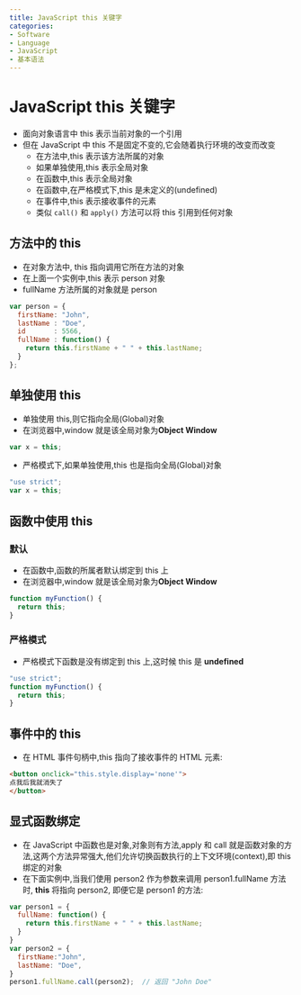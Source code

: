 ```yaml
---
title: JavaScript this 关键字
categories:
- Software
- Language
- JavaScript
- 基本语法
---
```

# JavaScript this 关键字

- 面向对象语言中 this 表示当前对象的一个引用
- 但在 JavaScript 中 this 不是固定不变的,它会随着执行环境的改变而改变
    - 在方法中,this 表示该方法所属的对象
    - 如果单独使用,this 表示全局对象
    - 在函数中,this 表示全局对象
    - 在函数中,在严格模式下,this 是未定义的(undefined)
    - 在事件中,this 表示接收事件的元素
    - 类似 `call()` 和 `apply()` 方法可以将 this 引用到任何对象

## 方法中的 this

- 在对象方法中, this 指向调用它所在方法的对象
- 在上面一个实例中,this 表示 person 对象
- fullName 方法所属的对象就是 person

```js
var person = {
  firstName: "John",
  lastName : "Doe",
  id       : 5566,
  fullName : function() {
    return this.firstName + " " + this.lastName;
  }
};
```

## 单独使用 this

- 单独使用 this,则它指向全局(Global)对象
- 在浏览器中,window 就是该全局对象为**Object Window**

```js
var x = this;
```

- 严格模式下,如果单独使用,this 也是指向全局(Global)对象

```js
"use strict";
var x = this;
```

## 函数中使用 this

### 默认

- 在函数中,函数的所属者默认绑定到 this 上
- 在浏览器中,window 就是该全局对象为**Object Window**

```js
function myFunction() {
  return this;
}
```

### 严格模式

- 严格模式下函数是没有绑定到 this 上,这时候 this 是 **undefined**

```js
"use strict";
function myFunction() {
  return this;
}
```

## 事件中的 this

- 在 HTML 事件句柄中,this 指向了接收事件的 HTML 元素:

```html
<button onclick="this.style.display='none'">
点我后我就消失了
</button>
```

## 显式函数绑定

- 在 JavaScript 中函数也是对象,对象则有方法,apply 和 call 就是函数对象的方法,这两个方法异常强大,他们允许切换函数执行的上下文环境(context),即 this 绑定的对象
- 在下面实例中,当我们使用 person2 作为参数来调用 person1.fullName 方法时, **this** 将指向 person2, 即便它是 person1 的方法:

```js
var person1 = {
  fullName: function() {
    return this.firstName + " " + this.lastName;
  }
}
var person2 = {
  firstName:"John",
  lastName: "Doe",
}
person1.fullName.call(person2);  // 返回 "John Doe"
```

